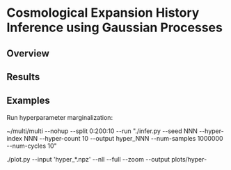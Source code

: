# Cosmological Expansion History Inference using Gaussian Processes

## Overview

## Results

## Examples

Run hyperparameter marginalization:

~/multi/multi --nohup --split 0:200:10 --run "./infer.py --seed NNN --hyper-index NNN --hyper-count 10 --output hyper_NNN --num-samples 1000000 --num-cycles 10"

./plot.py --input 'hyper_*.npz' --nll --full --zoom --output plots/hyper-
